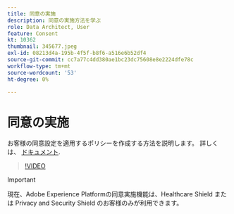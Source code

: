 ```yaml
---
title: 同意の実施
description: 同意の実施方法を学ぶ
role: Data Architect, User
feature: Consent
kt: 10362
thumbnail: 345677.jpeg
exl-id: 08213d4a-195b-4f5f-b8f6-a516e6b52df4
source-git-commit: cc7a77c4dd380ae1bc23dc75608e8e2224dfe78c
workflow-type: tm+mt
source-wordcount: '53'
ht-degree: 0%

---
```


# 同意の実施

お客様の同意設定を適用するポリシーを作成する方法を説明します。 詳しくは、 [ドキュメント](https://experienceleague.adobe.com/docs/experience-platform/data-governance/enforcement/auto-enforcement.html).

>[!VIDEO](https://video.tv.adobe.com/v/345677?quality=12&learn=on)

>[!IMPORTANT]
>
> 現在、Adobe Experience Platformの同意実施機能は、Healthcare Shield または Privacy and Security Shield のお客様のみが利用できます。
